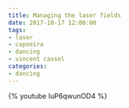 ```yaml
---
title: Managing the laser fields
date: 2017-10-17 12:00:00
tags:
- laser
- capoeira
- dancing
- vincent cassel
categories:
- dancing
---
```


{% youtube IuP6qwunOD4 %}
